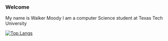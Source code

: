 ### Welcome
My name is Walker Moody 
I am a computer Science student at 
Texas Tech University

<!---
walkmoody/walkmoody is a ✨ special ✨ repository because its `README.md` (this file) appears on your GitHub profile.
You can click the Preview link to take a look at your changes.
--->

[![Top Langs](https://github-readme-stats.vercel.app/api/top-langs/?username=walkmoody&exclude_repo=github-readme-stats)](https://github.com/walkmoody/github-readme-stats)

